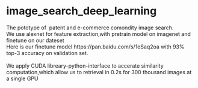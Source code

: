 # image_search_deep_learning
<div>
  <div>The pototype of&nbsp; patent and e-commerce comondity image search.</div>
  <div>We use alexnet for feature extraction,with pretrain model on imagenet and finetune on our dateset</div>
  <div>Here is our finetune model https://pan.baidu.com/s/1eSaq2oa with 93% top-3 accuracy on validation set.</div>
  <div>We apply CUDA libreary-python-interface to accerate similarity computation,which allow us to retrieval in 0.2s for 300 thousand images at a single GPU </div>
<br></div>
